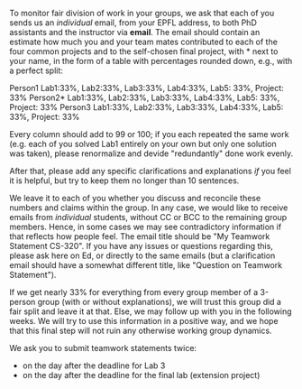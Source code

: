 To monitor fair division of work in your groups, we ask that each of you sends us an _individual_ email, from your EPFL address, to both PhD assistants and the instructor via **email**.
The email should contain an estimate how much you and your team mates contributed to each of the four common projects and to the self-chosen final project, with * next to your name, in the form of a table with percentages rounded down, e.g., with a perfect split:

Person1 Lab1:33%, Lab2:33%, Lab3:33%, Lab4:33%, Lab5: 33%, Project: 33%
Person2* Lab1:33%, Lab2:33%, Lab3:33%, Lab4:33%, Lab5: 33%, Project: 33%
Person3 Lab1:33%, Lab2:33%, Lab3:33%, Lab4:33%, Lab5: 33%, Project: 33%

Every column should add to 99 or 100; if you each repeated the same work (e.g. each of you solved Lab1 entirely on your own but only one solution was taken), please renormalize and devide "redundantly" done work evenly.

After that, please add any specific clarifications and explanations _if_ you feel it is helpful, but try to keep them no longer than 10 sentences.

We leave it to each of you whether you discuss and reconcile these numbers and claims within the group. In any case, we would like to receive emails from _individual_ students, without CC or BCC to the remaining group members. Hence, in some cases we may see contradictory information if that reflects how people feel. The email title should be "My Teamwork Statement CS-320". If you have any issues or questions regarding this, please ask here on Ed, or directly to the same emails (but a clarification email should have a somewhat different title, like "Question on Teamwork Statement").

If we get nearly 33% for everything from every group member of a 3-person group (with or without explanations), we will trust this group did a fair split and leave it at that. Else, we may follow up with you in the following weeks. We will try to use this information in a positive way, and we hope that this final step will not ruin any otherwise working group dynamics.

We ask you to submit teamwork statements twice:
  * on the day after the deadline for Lab 3
  * on the day after the deadline for the final lab (extension project)
  

